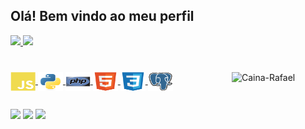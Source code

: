 ## Olá! Bem vindo ao meu perfil
 <div>
  <a href="https://github.com/Caina-Rafael">
  <img height="137" src="https://github-readme-stats.vercel.app/api?username=Caina-Rafael&show_icons=true&theme=dracula&include_all_commits=true&count_private=true"/>
  <img height="137" src="https://github-readme-stats.vercel.app/api/top-langs/?username=Caina-Rafael&layout=compact&langs_count=16&theme=dracula"/>
</div>
 
 ###
 
<div style="display: inline_block"><br>
  <img align="center" alt="Caina-Rafael" height="30" width="40" src="https://raw.githubusercontent.com/devicons/devicon/master/icons/javascript/javascript-plain.svg">
  <img align="center" alt="Caina-Rafael" height="30" width="40" src="https://raw.githubusercontent.com/devicons/devicon/master/icons/python/python-original.svg">
  <img align="center" alt="Caina-Rafael" height="30" width="40" src="https://raw.githubusercontent.com/devicons/devicon/master/icons/php/php-original.svg">
  <img align="center" alt="Caina-Rafael" height="30" width="40" src="https://raw.githubusercontent.com/devicons/devicon/master/icons/html5/html5-original.svg">
  <img align="center" alt="Caina-Rafael" height="30" width="40" src="https://raw.githubusercontent.com/devicons/devicon/master/icons/css3/css3-original.svg">
  <img align="center" alt="Caina-Rafael" height="30" width="40" src="https://raw.githubusercontent.com/devicons/devicon/master/icons/postgresql/postgresql-original.svg">
   <img align="right" alt="Caina-Rafael" height="140" width="150" src="https://media.giphy.com/media/NHUONhmbo448/giphy.gif">
</div>
  
  ##
 
<div> 
  <a href="https://www.instagram.com/cainan_nascimento_/" target="_blank"><img src="https://img.shields.io/badge/-Instagram-%23E4405F?style=for-the-badge&logo=instagram&logoColor=white" target="_blank"></a>
  <a href = "mailto: cainarafael@gmail.com"><img src="https://img.shields.io/badge/-Gmail-%23333?style=for-the-badge&logo=gmail&logoColor=white" target="_blank"></a>
  <a href="https://www.linkedin.com/in/cain%C3%A3-rafael-6b59971b4/" target="_blank"><img src="https://img.shields.io/badge/-LinkedIn-%230077B5?style=for-the-badge&logo=linkedin&logoColor=white" target="_blank"></a> 
 
</div>

<!--
### Hi there 👋
**Caina-Rafael/Caina-Rafael** is a ✨ _special_ ✨ repository because its `README.md` (this file) appears on your GitHub profile.

Here are some ideas to get you started:

- 🔭 I’m currently working on ...
- 🌱 I’m currently learning ...
- 👯 I’m looking to collaborate on ...
- 🤔 I’m looking for help with ...
- 💬 Ask me about ...
- 📫 How to reach me: ...
- 😄 Pronouns: ...
- ⚡ Fun fact: ...

-->
